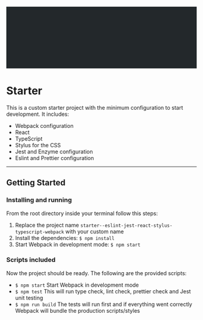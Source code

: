 ![Banner Image](docs/banner.png)

# Starter

This is a custom starter project with the minimum configuration to start development. It includes:

- Webpack configuration
- React
- TypeScript
- Stylus for the CSS
- Jest and Enzyme configuration
- Eslint and Prettier configuration

---

## Getting Started

### Installing and running

From the root directory inside your terminal follow this steps:

1. Replace the project name `starter--eslint-jest-react-stylus-typescript-webpack` with your custom name
2. Install the dependencies: `$ npm install`
3. Start Webpack in development mode: `$ npm start`

### Scripts included

Now the project should be ready. The following are the provided scripts:

- `$ npm start` Start Webpack in development mode
- `$ npm test` This will run type check, lint check, prettier check and Jest unit testing
- `$ npm run build` The tests will run first and if everything went correctly Webpack will bundle the production scripts/styles
